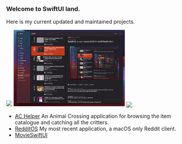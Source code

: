 ### Welcome to SwiftUI land. 

Here is my current updated and maintained projects.

<img src="https://github.com/Dimillian/ACHNBrowserUI/blob/main/images/promo3.png" width="300">
<img src="https://github.com/Dimillian/RedditOS/blob/master/Images/image1.png" width="300">
<img align="center" src="https://github.com/Dimillian/MovieSwiftUI/blob/master/images/MovieSwiftUI_promo_new.png" width="300">

* [AC Helper](https://github.com/Dimillian/ACHNBrowserUI) An Animal Crossing application for browsing the item catalogue and catching all the critters.
* [RedditOS](https://github.com/Dimillian/RedditOS) My most recent application, a macOS only Reddit client.
* [MovieSwiftUI](https://github.com/Dimillian/MovieSwiftUI)
